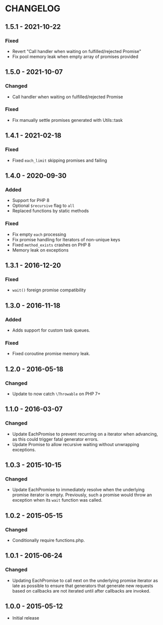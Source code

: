 # CHANGELOG

## 1.5.1 - 2021-10-22

### Fixed

- Revert "Call handler when waiting on fulfilled/rejected Promise"
- Fix pool memory leak when empty array of promises provided

## 1.5.0 - 2021-10-07

### Changed

- Call handler when waiting on fulfilled/rejected Promise

### Fixed

- Fix manually settle promises generated with Utils::task

## 1.4.1 - 2021-02-18

### Fixed

- Fixed `each_limit` skipping promises and failing

## 1.4.0 - 2020-09-30

### Added

- Support for PHP 8
- Optional `$recursive` flag to `all`
- Replaced functions by static methods

### Fixed

- Fix empty `each` processing
- Fix promise handling for Iterators of non-unique keys
- Fixed `method_exists` crashes on PHP 8
- Memory leak on exceptions

## 1.3.1 - 2016-12-20

### Fixed

- `wait()` foreign promise compatibility

## 1.3.0 - 2016-11-18

### Added

- Adds support for custom task queues.

### Fixed

- Fixed coroutine promise memory leak.

## 1.2.0 - 2016-05-18

### Changed

- Update to now catch `\Throwable` on PHP 7+

## 1.1.0 - 2016-03-07

### Changed

- Update EachPromise to prevent recurring on a iterator when advancing, as this could trigger fatal generator errors.
- Update Promise to allow recursive waiting without unwrapping exceptions.

## 1.0.3 - 2015-10-15

### Changed

- Update EachPromise to immediately resolve when the underlying promise iterator is empty. Previously, such a promise
  would throw an exception when its `wait`
  function was called.

## 1.0.2 - 2015-05-15

### Changed

- Conditionally require functions.php.

## 1.0.1 - 2015-06-24

### Changed

- Updating EachPromise to call next on the underlying promise iterator as late as possible to ensure that generators
  that generate new requests based on callbacks are not iterated until after callbacks are invoked.

## 1.0.0 - 2015-05-12

- Initial release
